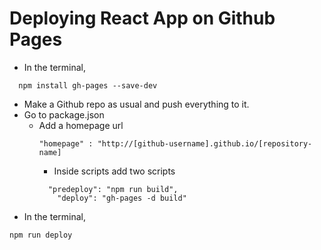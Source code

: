 # Deploying React App on Github Pages
- In the terminal, 
```
  npm install gh-pages --save-dev
```
- Make a Github repo as usual and push everything to it.
- Go to package.json
  - Add a homepage url
	```
	"homepage" : "http://[github-username].github.io/[repository-name]
	```
	- Inside scripts add two scripts 
	```
	  "predeploy": "npm run build",
		"deploy": "gh-pages -d build"
	```
- In the terminal, 
```
npm run deploy
```
